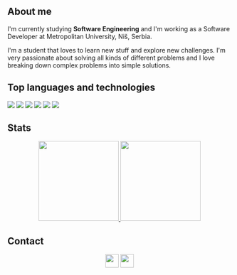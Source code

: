 ## About me

I'm currently studying **Software Engineering** and I'm working as a Software Developer at Metropolitan University, Niš, Serbia.

I'm a student that loves to learn new stuff and explore new challenges. I'm very passionate about solving all kinds of different problems and I love breaking down complex problems into simple solutions.

<!--
- 🔭 I’m currently working on responsive e-commerce app.
- 🌱 I’m currently learning python.
-->

## Top languages and technologies

<div>
    <a href="#" target="_blank"><img src="https://img.shields.io/badge/Spring-6DB33F?style=for-the-badge&logo=spring&logoColor=white"/></a>
    <a href="#" target="_blank"><img src="https://img.shields.io/badge/Java-ED8B00?style=for-the-badge&logo=java&logoColor=white"/></a>
    <a href="#" target="_blank"><img src="https://img.shields.io/badge/TypeScript-007ACC?style=for-the-badge&logo=typescript&logoColor=white"/></a>
    <a href="#" target="_blank"><img src="https://img.shields.io/badge/JavaScript-F7DF1E?style=for-the-badge&logo=javascript&logoColor=black"/></a>
    <a href="#" target="_blank"><img src="https://img.shields.io/badge/React-20232A?style=for-the-badge&logo=react&logoColor=61DAFB"/></a>
    <a href="#" target="_blank"><img src="https://img.shields.io/badge/Angular-DD0031?style=for-the-badge&logo=angular&logoColor=white"/></a>
</div>

## Stats

<div align="center">
    <a href="https://github.com/viktorcvetanovic">
    <img height="180em" src="https://github-readme-stats.vercel.app/api?username=viktorcvetanovic&show_icons=true&theme=synthwave&include_all_commits=true&count_private=true"/>
    <img height="180em" src="https://github-readme-stats.vercel.app/api/top-langs/?username=viktorcvetanovic&layout=compact&langs_count=7&theme=synthwave"/>
    </a>
</div>

## Contact

<div align="center">
    <a href="#" target="_blank"><img src="https://img.shields.io/website-up-down-green-red/http/cv.lbesson.qc.to.svg" height="30"/></a>
    <a href="https://www.linkedin.com/in/viktor-cvetanovic-a5254920b/" target="_blank"><img src="https://img.shields.io/badge/LinkedIn-0077B5?style=for-the-badge&logo=linkedin&logoColor=white" height="30"/></a>
</div>
